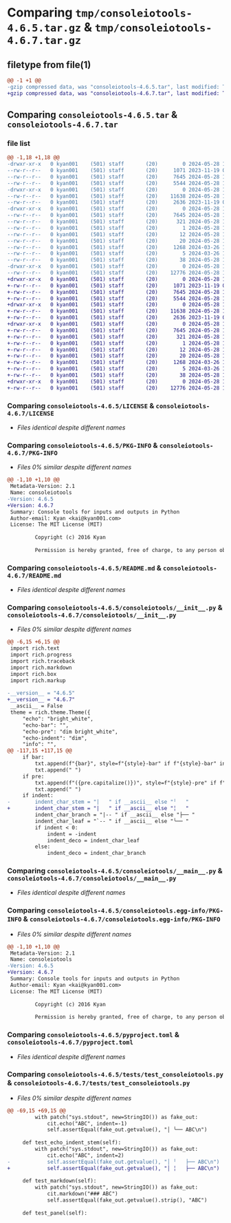 # Comparing `tmp/consoleiotools-4.6.5.tar.gz` & `tmp/consoleiotools-4.6.7.tar.gz`

## filetype from file(1)

```diff
@@ -1 +1 @@
-gzip compressed data, was "consoleiotools-4.6.5.tar", last modified: Tue May 28 14:31:00 2024, max compression
+gzip compressed data, was "consoleiotools-4.6.7.tar", last modified: Tue May 28 15:03:01 2024, max compression
```

## Comparing `consoleiotools-4.6.5.tar` & `consoleiotools-4.6.7.tar`

### file list

```diff
@@ -1,18 +1,18 @@
-drwxr-xr-x   0 kyan001    (501) staff       (20)        0 2024-05-28 14:31:00.404276 consoleiotools-4.6.5/
--rw-r--r--   0 kyan001    (501) staff       (20)     1071 2023-11-19 07:58:26.000000 consoleiotools-4.6.5/LICENSE
--rw-r--r--   0 kyan001    (501) staff       (20)     7645 2024-05-28 14:31:00.404019 consoleiotools-4.6.5/PKG-INFO
--rw-r--r--   0 kyan001    (501) staff       (20)     5544 2024-05-28 14:30:50.000000 consoleiotools-4.6.5/README.md
-drwxr-xr-x   0 kyan001    (501) staff       (20)        0 2024-05-28 14:31:00.402441 consoleiotools-4.6.5/consoleiotools/
--rw-r--r--   0 kyan001    (501) staff       (20)    11638 2024-05-28 14:30:54.000000 consoleiotools-4.6.5/consoleiotools/__init__.py
--rw-r--r--   0 kyan001    (501) staff       (20)     2636 2023-11-19 07:58:26.000000 consoleiotools-4.6.5/consoleiotools/__main__.py
-drwxr-xr-x   0 kyan001    (501) staff       (20)        0 2024-05-28 14:31:00.403698 consoleiotools-4.6.5/consoleiotools.egg-info/
--rw-r--r--   0 kyan001    (501) staff       (20)     7645 2024-05-28 14:31:00.000000 consoleiotools-4.6.5/consoleiotools.egg-info/PKG-INFO
--rw-r--r--   0 kyan001    (501) staff       (20)      321 2024-05-28 14:31:00.000000 consoleiotools-4.6.5/consoleiotools.egg-info/SOURCES.txt
--rw-r--r--   0 kyan001    (501) staff       (20)        1 2024-05-28 14:31:00.000000 consoleiotools-4.6.5/consoleiotools.egg-info/dependency_links.txt
--rw-r--r--   0 kyan001    (501) staff       (20)       12 2024-05-28 14:31:00.000000 consoleiotools-4.6.5/consoleiotools.egg-info/requires.txt
--rw-r--r--   0 kyan001    (501) staff       (20)       20 2024-05-28 14:31:00.000000 consoleiotools-4.6.5/consoleiotools.egg-info/top_level.txt
--rw-r--r--   0 kyan001    (501) staff       (20)     1268 2024-03-26 12:04:27.000000 consoleiotools-4.6.5/pyproject.toml
--rw-r--r--   0 kyan001    (501) staff       (20)        5 2024-03-26 12:04:27.000000 consoleiotools-4.6.5/requirements.txt
--rw-r--r--   0 kyan001    (501) staff       (20)       38 2024-05-28 14:31:00.404344 consoleiotools-4.6.5/setup.cfg
-drwxr-xr-x   0 kyan001    (501) staff       (20)        0 2024-05-28 14:31:00.403456 consoleiotools-4.6.5/tests/
--rw-r--r--   0 kyan001    (501) staff       (20)    12776 2024-05-28 14:25:11.000000 consoleiotools-4.6.5/tests/test_consoleiotools.py
+drwxr-xr-x   0 kyan001    (501) staff       (20)        0 2024-05-28 15:03:01.026680 consoleiotools-4.6.7/
+-rw-r--r--   0 kyan001    (501) staff       (20)     1071 2023-11-19 07:58:26.000000 consoleiotools-4.6.7/LICENSE
+-rw-r--r--   0 kyan001    (501) staff       (20)     7645 2024-05-28 15:03:01.026404 consoleiotools-4.6.7/PKG-INFO
+-rw-r--r--   0 kyan001    (501) staff       (20)     5544 2024-05-28 14:30:50.000000 consoleiotools-4.6.7/README.md
+drwxr-xr-x   0 kyan001    (501) staff       (20)        0 2024-05-28 15:03:01.024744 consoleiotools-4.6.7/consoleiotools/
+-rw-r--r--   0 kyan001    (501) staff       (20)    11638 2024-05-28 15:01:48.000000 consoleiotools-4.6.7/consoleiotools/__init__.py
+-rw-r--r--   0 kyan001    (501) staff       (20)     2636 2023-11-19 07:58:26.000000 consoleiotools-4.6.7/consoleiotools/__main__.py
+drwxr-xr-x   0 kyan001    (501) staff       (20)        0 2024-05-28 15:03:01.026085 consoleiotools-4.6.7/consoleiotools.egg-info/
+-rw-r--r--   0 kyan001    (501) staff       (20)     7645 2024-05-28 15:03:01.000000 consoleiotools-4.6.7/consoleiotools.egg-info/PKG-INFO
+-rw-r--r--   0 kyan001    (501) staff       (20)      321 2024-05-28 15:03:01.000000 consoleiotools-4.6.7/consoleiotools.egg-info/SOURCES.txt
+-rw-r--r--   0 kyan001    (501) staff       (20)        1 2024-05-28 15:03:01.000000 consoleiotools-4.6.7/consoleiotools.egg-info/dependency_links.txt
+-rw-r--r--   0 kyan001    (501) staff       (20)       12 2024-05-28 15:03:01.000000 consoleiotools-4.6.7/consoleiotools.egg-info/requires.txt
+-rw-r--r--   0 kyan001    (501) staff       (20)       20 2024-05-28 15:03:01.000000 consoleiotools-4.6.7/consoleiotools.egg-info/top_level.txt
+-rw-r--r--   0 kyan001    (501) staff       (20)     1268 2024-03-26 12:04:27.000000 consoleiotools-4.6.7/pyproject.toml
+-rw-r--r--   0 kyan001    (501) staff       (20)        5 2024-03-26 12:04:27.000000 consoleiotools-4.6.7/requirements.txt
+-rw-r--r--   0 kyan001    (501) staff       (20)       38 2024-05-28 15:03:01.026739 consoleiotools-4.6.7/setup.cfg
+drwxr-xr-x   0 kyan001    (501) staff       (20)        0 2024-05-28 15:03:01.025808 consoleiotools-4.6.7/tests/
+-rw-r--r--   0 kyan001    (501) staff       (20)    12776 2024-05-28 15:02:24.000000 consoleiotools-4.6.7/tests/test_consoleiotools.py
```

### Comparing `consoleiotools-4.6.5/LICENSE` & `consoleiotools-4.6.7/LICENSE`

 * *Files identical despite different names*

### Comparing `consoleiotools-4.6.5/PKG-INFO` & `consoleiotools-4.6.7/PKG-INFO`

 * *Files 0% similar despite different names*

```diff
@@ -1,10 +1,10 @@
 Metadata-Version: 2.1
 Name: consoleiotools
-Version: 4.6.5
+Version: 4.6.7
 Summary: Console tools for inputs and outputs in Python
 Author-email: Kyan <kai@kyan001.com>
 License: The MIT License (MIT)
         
         Copyright (c) 2016 Kyan
         
         Permission is hereby granted, free of charge, to any person obtaining a copy
```

### Comparing `consoleiotools-4.6.5/README.md` & `consoleiotools-4.6.7/README.md`

 * *Files identical despite different names*

### Comparing `consoleiotools-4.6.5/consoleiotools/__init__.py` & `consoleiotools-4.6.7/consoleiotools/__init__.py`

 * *Files 0% similar despite different names*

```diff
@@ -6,15 +6,15 @@
 import rich.text
 import rich.progress
 import rich.traceback
 import rich.markdown
 import rich.box
 import rich.markup
 
-__version__ = "4.6.5"
+__version__ = "4.6.7"
 __ascii__ = False
 theme = rich.theme.Theme({
     "echo": "bright_white",
     "echo-bar": "",
     "echo-pre": "dim bright_white",
     "echo-indent": "dim",
     "info": "",
@@ -117,15 +117,15 @@
     if bar:
         txt.append(f"{bar}", style=f"{style}-bar" if f"{style}-bar" in theme.styles else style)
         txt.append(" ")
     if pre:
         txt.append(f"({pre.capitalize()})", style=f"{style}-pre" if f"{style}-pre" in theme.styles else style)
         txt.append(" ")
     if indent:
-        indent_char_stem = "|   " if __ascii__ else "╵   "
+        indent_char_stem = "|   " if __ascii__ else "╎   "
         indent_char_branch = "|-- " if __ascii__ else "├── "
         indent_char_leaf = "`-- " if __ascii__ else "╰── "
         if indent < 0:
             indent = -indent
             indent_deco = indent_char_leaf
         else:
             indent_deco = indent_char_branch
```

### Comparing `consoleiotools-4.6.5/consoleiotools/__main__.py` & `consoleiotools-4.6.7/consoleiotools/__main__.py`

 * *Files identical despite different names*

### Comparing `consoleiotools-4.6.5/consoleiotools.egg-info/PKG-INFO` & `consoleiotools-4.6.7/consoleiotools.egg-info/PKG-INFO`

 * *Files 0% similar despite different names*

```diff
@@ -1,10 +1,10 @@
 Metadata-Version: 2.1
 Name: consoleiotools
-Version: 4.6.5
+Version: 4.6.7
 Summary: Console tools for inputs and outputs in Python
 Author-email: Kyan <kai@kyan001.com>
 License: The MIT License (MIT)
         
         Copyright (c) 2016 Kyan
         
         Permission is hereby granted, free of charge, to any person obtaining a copy
```

### Comparing `consoleiotools-4.6.5/pyproject.toml` & `consoleiotools-4.6.7/pyproject.toml`

 * *Files identical despite different names*

### Comparing `consoleiotools-4.6.5/tests/test_consoleiotools.py` & `consoleiotools-4.6.7/tests/test_consoleiotools.py`

 * *Files 0% similar despite different names*

```diff
@@ -69,15 +69,15 @@
         with patch("sys.stdout", new=StringIO()) as fake_out:
             cit.echo("ABC", indent=-1)
             self.assertEqual(fake_out.getvalue(), "│ ╰── ABC\n")
 
     def test_echo_indent_stem(self):
         with patch("sys.stdout", new=StringIO()) as fake_out:
             cit.echo("ABC", indent=2)
-            self.assertEqual(fake_out.getvalue(), "│ ╵   ├── ABC\n")
+            self.assertEqual(fake_out.getvalue(), "│ ╎   ├── ABC\n")
 
     def test_markdown(self):
         with patch("sys.stdout", new=StringIO()) as fake_out:
             cit.markdown("### ABC")
             self.assertEqual(fake_out.getvalue().strip(), "ABC")
 
     def test_panel(self):
```

